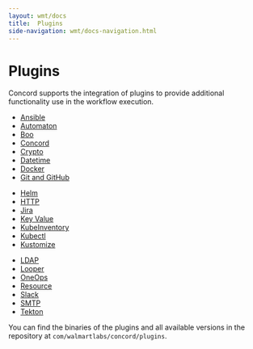 ```yaml
---
layout: wmt/docs
title:  Plugins
side-navigation: wmt/docs-navigation.html
---
```


# Plugins

Concord supports the integration of plugins to provide additional functionality
use in the workflow execution.


<div class="container">
  <div class="row">
    <div class="col-md-4">
      <ul>
        <li><a href="./ansible.html">Ansible</a></li>
        <li><a href="./automaton.html">Automaton</a></li>
        <li><a href="./boo.html">Boo</a></li>
        <li><a href="./concord.html">Concord</a></li>
        <li><a href="./crypto.html">Crypto</a></li>
        <li><a href="./datetime.html">Datetime</a></li>
        <li><a href="./docker.html">Docker</a></li>
        <li><a href="./git.html">Git and GitHub</a></li>
      </ul>
    </div>
    <div class="col-md-4">
      <ul>
        <li><a href="./helm.html">Helm</a></li>
        <li><a href="./http.html">HTTP</a></li>
        <li><a href="./jira.html">Jira</a></li>
        <li><a href="./key-value.html">Key Value</a></li>
        <li><a href="./kube-inventory.html">KubeInventory</a></li>
        <li><a href="./kubectl.html">Kubectl</a></li>
        <li><a href="./kustomize.html">Kustomize</a></li>
      </ul>
    </div>
    <div class="col-md-4">
      <ul> 
        <li><a href="./ldap.html">LDAP</a></li>
        <li><a href="./looper.html">Looper</a></li>
        <li><a href="./oneops.html">OneOps</a></li>
        <li><a href="./resource.html">Resource</a></li>
        <li><a href="./slack.html">Slack</a></li>
        <li><a href="./smtp.html">SMTP</a></li>
        <li><a href="./tekton.html">Tekton</a></li>
      </ul>
    </div>
  </div>
</div>

You can find the binaries of the plugins and all available versions in
the repository at `com/walmartlabs/concord/plugins`.

